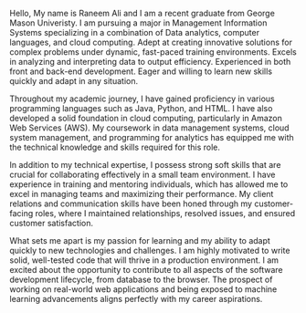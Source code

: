 Hello, My name is Raneem Ali and I am a recent graduate from George Mason Univeristy.
  I am pursuing a major in Management Information Systems specializing in a combination of Data analytics, computer languages, and cloud computing. 
  Adept at creating innovative solutions for complex problems under dynamic, fast-paced training environments. 
  Excels in analyzing and interpreting data to output efficiency. Experienced in both front and back-end development. 
  Eager and willing to learn new skills quickly and adapt in any situation.

Throughout my academic journey, I have gained proficiency in various programming languages such as Java, Python, and HTML. 
  I have also developed a solid foundation in cloud computing, particularly in Amazon Web Services (AWS). 
   My coursework in data management systems, cloud system management, and programming for analytics has equipped me with the technical knowledge and skills required for this role.

In addition to my technical expertise, I possess strong soft skills that are crucial for collaborating effectively in a small team environment. 
  I have experience in training and mentoring individuals, which has allowed me to excel in managing teams and maximizing their performance. 
   My client relations and communication skills have been honed through my customer-facing roles, where I maintained relationships, resolved issues, and ensured customer satisfaction.
   
What sets me apart is my passion for learning and my ability to adapt quickly to new technologies and challenges. 
  I am highly motivated to write solid, well-tested code that will thrive in a production environment. 
  I am excited about the opportunity to contribute to all aspects of the software development lifecycle, from database to the browser. 
  The prospect of working on real-world web applications and being exposed to machine learning advancements aligns perfectly with my career aspirations.


<!---
Raneem309/Raneem309 is a ✨ special ✨ repository because its `README.md` (this file) appears on your GitHub profile.
You can click the Preview link to take a look at your changes.
--->
